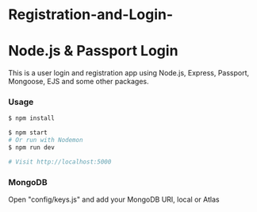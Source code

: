 # Registration-and-Login-
# Node.js & Passport Login

This is a user login and registration app using Node.js, Express, Passport, Mongoose, EJS and some other packages.

### Usage

```sh
$ npm install
```

```sh
$ npm start
# Or run with Nodemon
$ npm run dev

# Visit http://localhost:5000
```

### MongoDB

Open "config/keys.js" and add your MongoDB URI, local or Atlas

